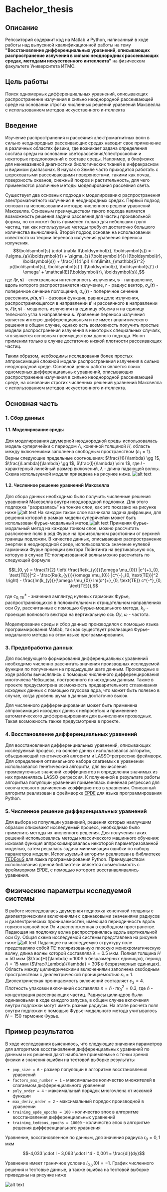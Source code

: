# Bachelor_thesis

## Описание 

Репозиторий содержит код на Matlab и Python, написанный в ходе работы над выпускной квалификационной работы на тему **"Восстановление дифференциальных уравнений, описывающих распространение излучения в сильно неоднородных рассеивающих средах, методами искусственного интеллекта"** на физическом факультете Университета ИТМО.

## Цель работы

Поиск одномерных дифференциальных уравнений, описывающих распространение излучения в сильно неоднородной рассеивающей среде на основании строгих численных решений уравнений Максвелла с использованием методов искусственного интеллекта

## Введение

Изучение распространения и рассеяния электромагнитных волн в сильно неоднородных рассеивающих средах находит свое применение в различных областях физики, где возникает задача определения состава среды на основании светорассеяния/спектроскопии и некоторых предположений о составе среды. Например, в биофизике для неинвазивной диагностики биологических тканей в инфракрасном и видимом диапазонах. В науках о Земле часто приходится работать с шероховатыми рассеивающими поверхностями, такими как почва, поверхность океанов, снежный покров и растительность, для чего применяются различные методы моделирования рассеяния света. 

Существует два основных подхода к моделированию распространения электромагнитного излучения в неоднородных средах. Первый подход основан на использовании методов численного решени уравнений Максвелла. Основным преимуществом такого подхода является возможность решения задачи рассеяния для частиц произвольной формы, но он может быть применен только для небольших групп частиц, так как используемые методы требуют достаточно большого количества вычислений. Второй подход основан на использовании известного из теории переноса излучения уравнения переноса излучения. $$\boldsymbol{s} \cdot \nabla I(\boldsymbol{r}, \boldsymbol{s}) = - (\sigma_{a}(\boldsymbol{r}) + \sigma_{s}(\boldsymbol{r})) I(\boldsymbol{r}, \boldsymbol{s}) + \frac{1}{4 \pi} \iint\limits_{\mathbb{S}^2} p(\boldsymbol{s}, \boldsymbol{s}') I(\boldsymbol{r}, \boldsymbol{s}') d \omega' + \mathcal{E}(\boldsymbol{r}, \boldsymbol{s}),$$ где $I(\boldsymbol{r}, \boldsymbol{s})$ - спектральная интенсивность излучения, $\boldsymbol{s}$ - направление, вдоль которого распространяется излучение, $\boldsymbol{r}$ - радиус вектор, $\sigma_{a}(\boldsymbol{r})$ - поперечное сечение поглощения, $\sigma_{s}(\boldsymbol{r})$ - поперечное сечение рассеяния, $p(\boldsymbol{s}, \boldsymbol{s}')$ - фазовая функция, равная доле излучения, распространяющегося в направлении $\boldsymbol{s}'$ и рассеянного в направлении $\boldsymbol{s}$, $\mathcal{E}(\boldsymbol{r}, \boldsymbol{s})$ - мощность излучения на единицу объема и на единицу телесного угла в направлении $\boldsymbol{s}$. Уравнение переноса излучения является интегро-дифференциальным и не имеет аналитического решения в общем случае, однако есть возможность получить простые модели распространения излучения в некоторых специальных случаях, что является основным преимуществом данного подхода. Но он применим только в случае достаточно низкой плотности рассеивающих частиц.

Таким образом, необходимы исследования более простых аппроксимаций сложной модели распространения излучения в сильно неоднородной среде. Основной целью работы является поиск одномерных дифференциальных уравнений, описывающих распространение излучения в сильно неоднородной рассеивающей среде, на основании строгих численных решений уравнений Максвелла с использованием методов искусственного интеллекта.

## Основная часть

### 1. Сбор данных

#### 1.1. Моделирование среды

Для моделирования двумерной неоднородной среды использовалась модель суперячейки с периодом $\Lambda$, конечной толщиной $H$, область между включениями заполнена свободным пространством $(\varepsilon_1 = 1)$. Верны следующие предельные соотношения: $\frac{H}{\lambda} \gg 1$, $\frac{\Lambda}{\lambda} \gg 1$, $\frac{l}{\lambda} \sim 1$, где $l$ - характерный линейный размер включений, $\lambda$ - длина падающей волны. Схема используемой модели приведена на рисунке ниже.
![alt text](images/Supercell_dif_permittivities.png)

#### 1.2. Численное решение уравнений Максвелла

Для сбора данных необходимо было получить численные решения уравнений Максвелла внутри неоднородной подложки. Для этого подложка "разрезалась" на тонкие слои, как это показано на рисунке ниже ![alt text](images/Supercell_sliced.png) На каждом таком слое возникала задача дифракции, для решения которой в рамках модели суперячейки может быть использован Фурье-модальный метод ![alt text](images/Supercell_one_slice.png) Применяя Фурье-модальный метод на каждом тонком слое, можно рассчитать разложение поля в ряд Фурье на произвольном расстоянии от верхней границы подложки. В качестве данных, описывающих распространение энергии в неоднородной среде, использовалось значение нулевой гармоники Фурье проекции вектора Пойнтинга на вертикальную ось, которую в случае TE-поляризованной волны можно рассчитать по следующей формуле

$$I_{0, y} = \frac{1}{2} \left( \frac{Re(k_{y})}{\omega \mu_{0}} |c^{+}_{0, \text{TE}}|^2 - \frac{Re(k_{y})}{\omega \mu_{0}} |c^{-}_{0, \text{TE}}|^2 \right) - \frac{Im(k_{y})}{\omega \mu_{0}} Im(c^{+}_{0, \text{TE}} c^{-*}_{0, \text{TE}}),$$ 

где $c^{\pm}_{0, \text{TE}}$ - значения амплитуд нулевых гармоник Фурье, распространяющихся в положительном и отрицательном направлениях оси $Oy$, рассчитанные с помощью Фурье-модального метода, $k_y$ - проекция волнового вектора на вертикальную ось $Oy$, $\omega$ - частота.

Моделирование среды и сбор данных производился с помощью языка программирования Matlab, так как существует реализация Фурье-модального метода на этом языке программирования.

### 3. Предобработка данных

Для последующего формирования дифференциальных уравнений необходимо численно рассчитать значения производных исследуемой функции по полученным на предыдущем шаге данным. Производные в ходе работы вычислялись с помощью численного дифференцирования многочлена Чебышева, построенного по исходным данным. Также в проекте предусмотрена возможность предварительного сглаживания исходных данных с помощью гауссова ядра, что может быть полезно в случае, когда уровень шума в данных достаточно высок. 

Для численного дифференцирования может быть применена аппроксимация исходных данных нейросетью и применение автоматического дифференцирования для вычисления прозводных. Такая возможность также предусмотрена в проекте. 

### 4. Восстановление дифференциальных уравнений

Для восстановления дифференциальных уравнений, описывающих исследуемый процесс, на основе данных использовался алгоритм, объединяющий генетический алгоритм и LASSO-регрессию фреймворк. Для определения оптимального набора слагаемых в уравнении использовался генетический алгоритм, для вычисления промежуточных значений коэффициентов и определения значимых из них применялась LASSO-регрессия. К полученной в результате работы алгоритма популяции уравнений применялась линейная регрессия для окончательного вычисления коэффициентов в уравнении. Описанный алгоритм реализован в фреймворке [EPDE](https://github.com/ITMO-NSS-team/EPDE/tree/main) для языка программирования Python.

### 5. Численное решение дифференциальных уравнений

Для выбора из популяции уравнений, решения которых наилучшим образом описывают исследуемый процесс, необходимо было применить методы их численного решения. Для получения таких решений использовались методы классического машинного обучения: искомая функция аппроксимировалась некоторой параметризованной моделью, затем решалась задача минимизации ошибки по набору параметров модели. Используемый алгоритм реализован в библиотеке [TEDEouS](https://github.com/ITMO-NSS-team/torch_DE_solver/tree/main) для языка программирования Python. Преимуществом использования данной библиотеки является совместимость с фреймворком [EPDE](https://github.com/ITMO-NSS-team/EPDE/tree/main), с помощью которого восстанавливались уравнения.

## Физические параметры исследуемой системы

В работе исследовалась двумерная подложка коненчной толщины с диэлектрическими включениями с одинаковыми значениями радиусов и диэлектрических проницаемостей, имеющая периодичность вдоль горизонтальной оси $Ox$ и расположенная в свободном пространстве. Падающая на подложку волна распространялась вдоль вертикальной оси $Oy$. Общая схема исследуемой системы представлена на рисунке ниже ![alt text](images/System_scheme.png) Падающее на исследуемую структуру поле представляло собой TE-поляризованную плоскую монохроматическую волну, длина волны которой составляла $\lambda = 0.5 \text{ мкм}$. Полная толщина $H = 50 \text{ мкм}$ ($\frac{H}{\lambda} = 100$ в безразмерных единицах), период $\Lambda = 15 \text{ мкм}$ ($\frac{\Lambda}{\lambda} = 30$ в безразмерных единицах). Область между цилиндрическими включениями заполнена свободным пространством с диэлектрической проницаемостью $\varepsilon_{1} = 1$. Диэлектрическая проницаемость включений составляет $\varepsilon_{2} = 4$. Плотность упаковки включений составляла $n = \widetilde{n} \cdot \pi r_{0}^{2} = 0.3$, где $\widetilde{n}$ - концентрация рассеивающих частиц. Радиусы цилиндров были одинаковыми в ходе каждого запуска, в общем случае включения внутри подложки могут иметь разные радиусы. На этапе расчета поля внутри подложки с помощью Фурье-модального метода учитывалось $N = 150$ гармоник Фурье.

## Пример результатов

В ходе исследования выяснилось, что следующие значения параметров для алгоритмов восстановления дифференциальных уравнений по данным и их решения дают наиболее приемлемые с точки зрения физики и значения ошибки на тестовой выборке результаты
* ```pop_size = 6``` - размер популяции в алгоритме восстановления уравнений
* ```factors_max_number = 1``` - максимальное количество множителей в слагаемом дифференциального уравнения
* ```poly_order = 4``` - максимальный порядок многочлена от искомой функции
* ```max_deriv_order = 2``` - максимальный порядок производной в уравнении
* ```training_epde_epochs = 100``` - количество эпох в алгоритме восстановления дифференциальных уравнений
* ```training_tedeous_epochs = 10000``` - количество эпох в алгоритме решения дифференциального уравнения

Уравнение, восстановленное по данным, для значения радиуса $r_0 = 0,1 \text{ мкм}$

$$-4,033 \cdot I - 3,063 \cdot I^4 - 0,001  = \frac{dI}{dy}$$

Уравнение имеет граничное условие $I_{0, y}(0) = -1$. График численного решения и тестовые данные, а также ошибка на тестовой выборке приведены на рисунке ниже

![alt text](images/sln_0.1_0_0.png)

